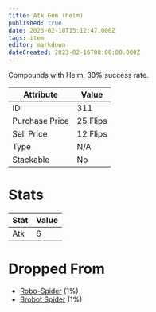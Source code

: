 ```yaml
---
title: Atk Gem (helm)
published: true
date: 2023-02-18T15:12:47.000Z
tags: item
editor: markdown
dateCreated: 2023-02-16T00:00:00.000Z
---
```


Compounds with Helm. 30% success rate.

|Attribute|Value|
|-|-|
|ID|311|
|Purchase Price|25 Flips|
|Sell Price|12 Flips|
|Type|N/A|
|Stackable|No|

# Stats
|Stat|Value|
|-|-|
|Atk|6|

# Dropped From
 * [Robo-Spider](monsters/robo-spider.md) (1%)
 * [Brobot Spider](monsters/brobot-spider.md) (1%)
